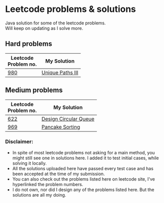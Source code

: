 # Leetcode problems & solutions
Java solution for some of the leetcode problems.<br/>Will keep on updating as I solve more.

## Hard problems
| Leetcode<br/>Problem no. | My Solution |
| --- | --- |
| [980](https://leetcode.com/problems/unique-paths-iii/) | [Unique Paths III](../master/problems/Unique%20Paths%20III) |

## Medium problems
| Leetcode<br/>Problem no. | My Solution |
| --- | --- |
| [622](https://leetcode.com/problems/design-circular-queue/) | [Design Circular Queue](../master/problems/Design%20Circular%20Queue) |
| [969](https://leetcode.com/problems/pancake-sorting/) | [Pancake Sorting](../master/problems/PancakeSorting) |


### Disclaimer:
- In spite of most leetcode problems not asking for a main method, you might still see one in solutions here. I added it to test initial cases, while solving it locally.
- All the solutions uploaded here have passed every test case and has been accepted at the time of my submission.
- You can also check out the problems listed here on leetcode site, I've hyperlinked the problem numbers. 
- I do not own, nor did I design any of the problems listed here. But the solutions are all my doing.
